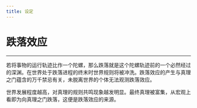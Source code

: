 ```yaml
---
title: 设定
---
```


# 跌落效应

***

若将事物的运行轨迹比作一个陀螺，那么跌落就是这个陀螺轨迹前的一个必然经过的深渊。在世界处于跌落进程的终末时世界规则将被冲洗。跌落效应的产生与真理之门蕴含的万千禁忌有关，未脱离世界的个体无法观测跌落效应。

世界发展程度越高，对真理的规则共鸣现象越发明显。最终真理被富集，从宏观上看即为向真理之门跌落，这便是跌落效应的来源。
